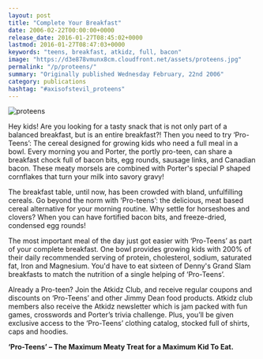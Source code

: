 ```yaml
---
layout: post
title: "Complete Your Breakfast"
date: 2006-02-22T00:00:00+0000
release_date: 2016-01-27T08:45:02+0000
lastmod: 2016-01-27T08:47:03+0000
keywords: "teens, breakfast, atkidz, full, bacon"
image: "https://d3e878vmunx8cm.cloudfront.net/assets/proteens.jpg"
permalink: "/p/proteens/"
summary: "Originally published Wednesday February, 22nd 2006"
category: publications
hashtag: "#axisofstevil_proteens"
---
```


[id_1]: https://d3e878vmunx8cm.cloudfront.net/assets/proteens.jpg "proteens"
![proteens][id_1]

Hey kids! Are you looking for a tasty snack that is not only part of a balanced breakfast, but is an entire breakfast?! Then you need to try ‘Pro-Teens’: The cereal designed for growing kids who need a full meal in a bowl. Every morning you and Porter, the portly pro-teen, can share a breakfast chock full of bacon bits, egg rounds, sausage links, and Canadian bacon. These meaty morsels are combined with Porter's special P shaped cornflakes that turn your milk into savory gravy!

The breakfast table, until now, has been crowded with bland, unfulfilling cereals. Go beyond the norm with ‘Pro-teens’: the delicious, meat based cereal alternative for your morning routine. Why settle for horseshoes and clovers? When you can have fortified bacon bits, and freeze-dried, condensed egg rounds!

The most important meal of the day just got easier with ‘Pro-Teens’ as part of your complete breakfast. One bowl provides growing kids with 200% of their daily recommended serving of protein, cholesterol, sodium, saturated fat, Iron and Magnesium. You'd have to eat sixteen of Denny's Grand Slam breakfasts to match the nutrition of a single helping of ‘Pro-Teens’.

Already a Pro-teen? Join the Atkidz Club, and receive regular coupons and discounts on ‘Pro-Teens’ and other Jimmy Dean food products. Atkidz club members also receive the Atkidz newsletter which is jam packed with fun games, crosswords and Porter’s trivia challenge. Plus, you’ll be given exclusive access to the ‘Pro-Teens’ clothing catalog, stocked full of shirts, caps and hoodies.

**‘Pro-Teens’ – The Maximum Meaty Treat for a Maximum Kid To Eat.**
